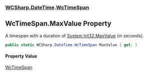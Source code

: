 ### [WCSharp.DateTime](WCSharp.DateTime.md 'WCSharp.DateTime').[WcTimeSpan](WCSharp.DateTime.WcTimeSpan.md 'WCSharp.DateTime.WcTimeSpan')

## WcTimeSpan.MaxValue Property

A timespan with a duration of [System.Int32.MaxValue](https://docs.microsoft.com/en-us/dotnet/api/System.Int32.MaxValue 'System.Int32.MaxValue') (in seconds).

```csharp
public static WCSharp.DateTime.WcTimeSpan MaxValue { get; }
```

#### Property Value
[WcTimeSpan](WCSharp.DateTime.WcTimeSpan.md 'WCSharp.DateTime.WcTimeSpan')
